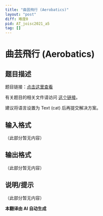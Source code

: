 ```yaml
---
title: "曲芸飛行 (Aerobatics)"
layout: "post"
diff: 难度0
pid: AT_joisc2021_a5
tag: []
---
```


# 曲芸飛行 (Aerobatics)

## 题目描述

题目链接：[点击这里查看](https://atcoder.jp/contests/joisc2021/tasks/joisc2021_a5)

有关题目的相关文件请访问 [这个链接](https://www.ioi-jp.org/camp/2021/2021-sp-tasks/index.html)。

建议将语言设置为 Text (cat) 后再提交解决方案。

## 输入格式

（此部分暂无内容）

## 输出格式

（此部分暂无内容）

## 说明/提示

（此部分暂无内容）

 **本翻译由 AI 自动生成**

